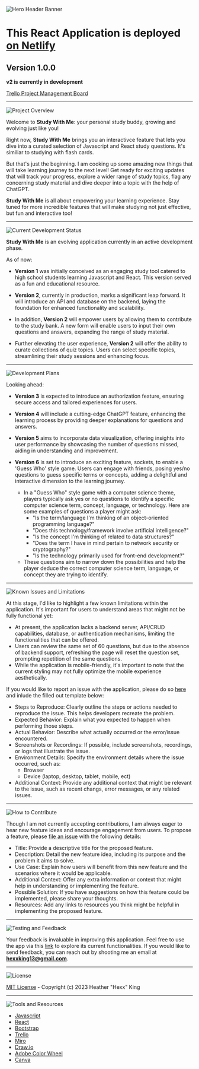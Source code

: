 ![Hero Header Banner](./doc-assets/hero_banner.png)

# This React Application is deployed [on Netlify](https://extra-credit-gameshow.netlify.app/)

## Version 1.0.0

**v2 is currently in development**

[Trello Project Management Board](https://github.com/HexxKing/Study_With_Me.git)

---

![Project Overview](./doc-assets/2.png)

Welcome to **Study With Me**: your personal study buddy, growing and evolving just like you!

Right now, **Study With Me** brings you an interactivce feature that lets you dive into a curated selection of Javascript and React study questions. It's similiar to studying with flash cards.

But that's just the beginning. I am cooking up some amazing new things that will take  learning journey to the next level! Get ready for exciting updates that will track your progress, explore a wider range of study topics, flag any concerning study material and dive deeper into a topic with the help of ChatGPT.

**Study With Me** is all about empowering your learning experience. Stay tuned for more incredible features that will make studying not just effective, but fun and interactive too!

---

![Current Development Status](./doc-assets/3.png)

**Study With Me** is an evolving application currently in an active development phase. 

As of now:

- **Version 1** was initially conceived as an engaging study tool catered to high school students learning Javascript and React. This version served as a fun and educational resource.

- **Version 2**, currently in production, marks a significant leap forward. It will introduce an API and database on the backend, laying the foundation for enhanced functionality and scalability.

- In addition, **Version 2** will empower users by allowing them to contribute to the study bank. A new form will enable users to input their own questions and answers, expanding the range of study material.

- Further elevating the user experience, **Version 2** will offer the ability to curate collections of quiz topics. Users can select specific topics, streamlining their study sessions and enhancing focus.

---

![Development Plans](./doc-assets/4.png)

Looking ahead:

- **Version 3** is expected to introduce an authorization feature, ensuring secure access and tailored experiences for users.

- **Version 4** will include a cutting-edge ChatGPT feature, enhancing the learning process by providing deeper explanations for questions and answers.

- **Version 5** aims to incorporate data visualization, offering insights into user performance by showcasing the number of questions missed, aiding in understanding and improvement.

- **Version 6** is set to introduce an exciting feature, sockets, to enable a 'Guess Who' style game. Users can engage with friends, posing yes/no questions to guess specific terms or concepts, adding a delightful and interactive dimension to the learning journey.
  - In a "Guess Who" style game with a computer science theme, players typically ask yes or no questions to identify a specific computer science term, concept, language, or technology. Here are some examples of questions a player might ask:
    - "Is the term/language I'm thinking of an object-oriented programming language?"
    - "Does this technology/framework involve artificial intelligence?"
    - "Is the concept I'm thinking of related to data structures?"
    - "Does the term I have in mind pertain to network security or cryptography?"
    - "Is the technology primarily used for front-end development?"
  - These questions aim to narrow down the possibilities and help the player deduce the correct computer science term, language, or concept they are trying to identify.

---

![Known Issues and Limitations](./doc-assets/5.png)

At this stage, I'd like to highlight a few known limitations within the application. It's important for users to understand areas that might not be fully functional yet:

- At present, the application lacks a backend server, API/CRUD capabilities, database, or authentication mechanisms, limiting the functionalities that can be offered.
- Users can review the same set of 60 questions, but due to the absence of backend support, refreshing the page will reset the question set, prompting repetition of the same questions.
- While the application is mobile-friendly, it's important to note that the current styling may not fully optimize the mobile experience aesthetically.

If you would like to report an issue with the application, please do so [here](https://github.com/HexxKing/Study_With_Me/issues) and inlude the filled out template below:

- Steps to Reproduce: Clearly outline the steps or actions needed to reproduce the issue. This helps developers recreate the problem.
- Expected Behavior: Explain what you expected to happen when performing those steps.
- Actual Behavior: Describe what actually occurred or the error/issue encountered.
- Screenshots or Recordings: If possible, include screenshots, recordings, or logs that illustrate the issue.
- Environment Details: Specify the environment details where the issue occurred, such as:
  - Browser
  - Device (laptop, desktop, tablet, mobile, ect)
- Additional Context: Provide any additional context that might be relevant to the issue, such as recent changs, error messages, or any related issues.

---

![How to Contribute](./doc-assets/6.png)

Though I am not currently accepting contributions, I am always eager to hear new feature ideas and encourage engagement from users. To propose a feature, please [file an issue](https://github.com/HexxKing/Study_With_Me/issues) with the following details:

- Title: Provide a descriptive title for the proposed feature.
- Description: Detail the new feature idea, including its purpose and the problem it aims to solve.
- Use Case: Explain how users will benefit from this new feature and the scenarios where it would be applicable.
- Additional Context: Offer any extra information or context that might help in understanding or implementing the feature.
- Possible Solution: If you have suggestions on how this feature could be implemented, please share your thoughts.
- Resources: Add any links to resources you think might be helpful in implementing the proposed feature.

---

![Testing and Feedback](./doc-assets/7.png)

Your feedback is invaluable in improving this application. Feel free to use the app via this [link](https://extra-credit-gameshow.netlify.app/) to explore its current functionalities. If you would like to send feedback, you can reach out by shooting me an email at **hexxking13@gmail.com**. 

---

![License](./doc-assets/8.png)

[MIT License](./LICENSE) - Copyright (c) 2023 Heather "Hexx" King

---

![Tools and Resources](./doc-assets/9.png)

- [Javascript](https://developer.mozilla.org/en-US/docs/Web/JavaScript)
- [React](https://react.dev/)
- [Bootstrap](https://react-bootstrap.netlify.app/)
- [Trello](https://trello.com/)
- [Miro](https://miro.com/)
- [Draw.io](https://app.diagrams.net/)
- [Adobe Color Wheel](https://color.adobe.com/create/color-wheel)
- [Canva](https://www.canva.com/)
